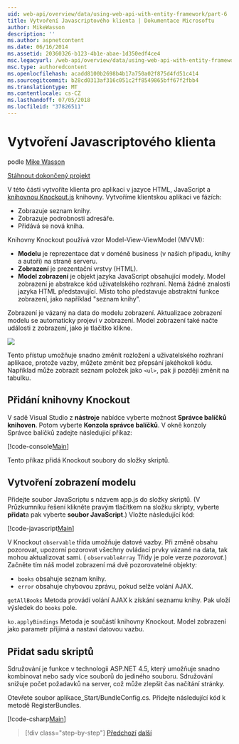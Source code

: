 ```yaml
---
uid: web-api/overview/data/using-web-api-with-entity-framework/part-6
title: Vytvoření Javascriptového klienta | Dokumentace Microsoftu
author: MikeWasson
description: ''
ms.author: aspnetcontent
ms.date: 06/16/2014
ms.assetid: 20360326-b123-4b1e-abae-1d350edf4ce4
msc.legacyurl: /web-api/overview/data/using-web-api-with-entity-framework/part-6
msc.type: authoredcontent
ms.openlocfilehash: acadd8100b2698b4b17a750a02f875d4fd51c414
ms.sourcegitcommit: b28cd0313af316c051c2ff8549865bff67f2fbb4
ms.translationtype: MT
ms.contentlocale: cs-CZ
ms.lasthandoff: 07/05/2018
ms.locfileid: "37826511"
---
```

<a name="create-the-javascript-client"></a>Vytvoření Javascriptového klienta
====================
podle [Mike Wasson](https://github.com/MikeWasson)

[Stáhnout dokončený projekt](https://github.com/MikeWasson/BookService)

V této části vytvoříte klienta pro aplikaci v jazyce HTML, JavaScript a [knihovnou Knockout.js](http://knockoutjs.com/) knihovny. Vytvoříme klientskou aplikaci ve fázích:

- Zobrazuje seznam knihy.
- Zobrazuje podrobnosti adresáře.
- Přidává se nová kniha.

Knihovny Knockout používá vzor Model-View-ViewModel (MVVM):

- **Modelu** je reprezentace dat v doméně business (v našich případu, knihy a autoři) na straně serveru.
- **Zobrazení** je prezentační vrstvy (HTML).
- **Model zobrazení** je objekt jazyka JavaScript obsahující modely. Model zobrazení je abstrakce kód uživatelského rozhraní. Nemá žádné znalosti jazyka HTML představující. Místo toho představuje abstraktní funkce zobrazení, jako například &quot;seznam knihy&quot;.

Zobrazení je vázaný na data do modelu zobrazení. Aktualizace zobrazení modelu se automaticky projeví v zobrazení. Model zobrazení také načte události z zobrazení, jako je tlačítko klikne.

![](part-6/_static/image1.png)

Tento přístup umožňuje snadno změnit rozložení a uživatelského rozhraní aplikace, protože vazby, můžete změnit bez přepsání jakéhokoli kódu. Například může zobrazit seznam položek jako `<ul>`, pak ji později změnit na tabulku.

## <a name="add-the-knockout-library"></a>Přidání knihovny Knockout

V sadě Visual Studio z **nástroje** nabídce vyberte možnost **Správce balíčků knihoven**. Potom vyberte **Konzola správce balíčků**. V okně konzoly Správce balíčků zadejte následující příkaz:

[!code-console[Main](part-6/samples/sample1.cmd)]

Tento příkaz přidá Knockout soubory do složky skriptů.

## <a name="create-the-view-model"></a>Vytvoření zobrazení modelu

Přidejte soubor JavaScriptu s názvem app.js do složky skriptů. (V Průzkumníku řešení klikněte pravým tlačítkem na složku skripty, vyberte **přidat**a pak vyberte **soubor JavaScript**.) Vložte následující kód:

[!code-javascript[Main](part-6/samples/sample2.js)]

V Knockout `observable` třída umožňuje datové vazby. Při změně obsahu pozorovat, upozorní pozorovat všechny ovládací prvky vázané na data, tak mohou aktualizovat sami. ( `observableArray` Třídy je pole verze *pozorovat*.) Začněte tím náš model zobrazení má dvě pozorovatelné objekty:

- `books` obsahuje seznam knihy.
- `error` obsahuje chybovou zprávu, pokud selže volání AJAX.

`getAllBooks` Metoda provádí volání AJAX k získání seznamu knihy. Pak uloží výsledek do `books` pole.

`ko.applyBindings` Metoda je součástí knihovny Knockout. Model zobrazení jako parametr přijímá a nastaví datovou vazbu.

## <a name="add-a-script-bundle"></a>Přidat sadu skriptů

Sdružování je funkce v technologii ASP.NET 4.5, který umožňuje snadno kombinovat nebo sady více souborů do jediného souboru. Sdružování snižuje počet požadavků na server, což může zlepšit čas načítání stránky.

Otevřete soubor aplikace\_Start/BundleConfig.cs. Přidejte následující kód k metodě RegisterBundles.

[!code-csharp[Main](part-6/samples/sample3.cs)]

> [!div class="step-by-step"]
> [Předchozí](part-5.md)
> [další](part-7.md)
